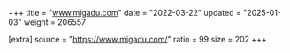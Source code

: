 +++
title = "www.migadu.com"
date = "2022-03-22"
updated = "2025-01-03"
weight = 206557

[extra]
source = "https://www.migadu.com/"
ratio = 99
size = 202
+++
